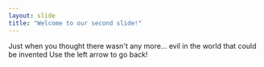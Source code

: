 ```yaml
---
layout: slide
title: "Welcome to our second slide!"
---
```

Just when you thought there wasn't any more... evil in the world that could be invented
Use the left arrow to go back!
